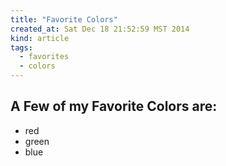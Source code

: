 ```yaml
---
title: "Favorite Colors"
created_at: Sat Dec 18 21:52:59 MST 2014
kind: article
tags:
  - favorites
  - colors
---
```


## A Few of my Favorite Colors are:

* red
* green
* blue

